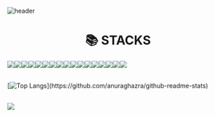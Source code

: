 ![header](https://capsule-render.vercel.app/api?type=waving&color=F58282&height=300&section=header&text=Welcome%20to%20SuJeong's%20GitHub!👋&fontSize=50&fontAlignY=40&fontColor=ffffff)

<div align=center>
  <h1>📚 STACKS</h1>
  <div style="display : flex">
    <img src="https://img.shields.io/badge/java-007396?style=for-the-badge&logo=OpenJDK&logoColor=white"/>
    </br>
    <img src="https://img.shields.io/badge/spring-6DB33F?style=for-the-badge&logo=spring&logoColor=white"> 
    <img src="https://img.shields.io/badge/springboot-6DB33F?style=for-the-badge&logo=springboot&logoColor=white"/>
    </br>
    <img src="https://img.shields.io/badge/oracle-F80000?style=for-the-badge&logo=oracle&logoColor=white"> 
    <img src="https://img.shields.io/badge/MySQL-4479A1?style=for-the-badge&logo=MySQL&logoColor=white"/>
    <img src="https://img.shields.io/badge/mariadb-003545?style=for-the-badge&logo=mariadb&logoColor=white"/>
    </br>
    <img src="https://img.shields.io/badge/myBatis-181717?style=for-the-badge&logo=myBatis&logoColor=white"/> 
    <img src="https://img.shields.io/badge/Hibernate-59666C?style=for-the-badge&logo=Hibernate&logoColor=white">
    <img src="https://img.shields.io/badge/gradle-02303A?style=for-the-badge&logo=gradle&logoColor=white"/>
    <img src="https://img.shields.io/badge/intellijidea-000000?style=for-the-badge&logo=intellijidea&logoColor=white"/> 
    </br>
    <img src="https://img.shields.io/badge/Git-F05032?style=for-the-badge&logo=git&logoColor=white"/> 
    <img src="https://img.shields.io/badge/GitHub-181717?style=for-the-badge&logo=gitHub&logoColor=white"/> 
    <img src="https://img.shields.io/badge/Amazon%20EC2-FF9900?style=for-the-badge&logo=Amazon%20EC2&logoColor=white">
    </br>
    <img src="https://img.shields.io/badge/notion-000000?style=for-the-badge&logo=notion&logoColor=white"/>
    <img src="https://img.shields.io/badge/slack-4A154B?style=for-the-badge&logo=slack&logoColor=white"/>
    <img src="https://img.shields.io/badge/jirasoftware-0052CC?style=for-the-badge&logo=jirasoftware&logoColor=white"/> 
    <img src="https://img.shields.io/badge/figma-F24E1E?style=for-the-badge&logo=figma&logoColor=white"/> 
  </div>
</div>
</br>

[![Top Langs](https://github-readme-stats.vercel.app/api/top-langs/?username=Krystal025&layout=compact&custom_title=My&nbsp;Language&nbsp;)](https://github.com/anuraghazra/github-readme-stats)

</br>
<img src="https://capsule-render.vercel.app/api?type=waving&color=F56E6E&height=100&section=footer" />

<!--![Anurag's GitHub stats](https://github-readme-stats.vercel.app/api?username=Krystal025&show_icons=true&theme=radical)-->

<!--
**Krystal025/Krystal025** is a ✨ _special_ ✨ repository because its `README.md` (this file) appears on your GitHub profile.

Here are some ideas to get you started:

- 🔭 I’m currently working on ...
- 🌱 I’m currently learning ...
- 👯 I’m looking to collaborate on ...
- 🤔 I’m looking for help with ...
- 💬 Ask me about ...
- 📫 How to reach me: ...
- 😄 Pronouns: ...
- ⚡ Fun fact: ...
-->
